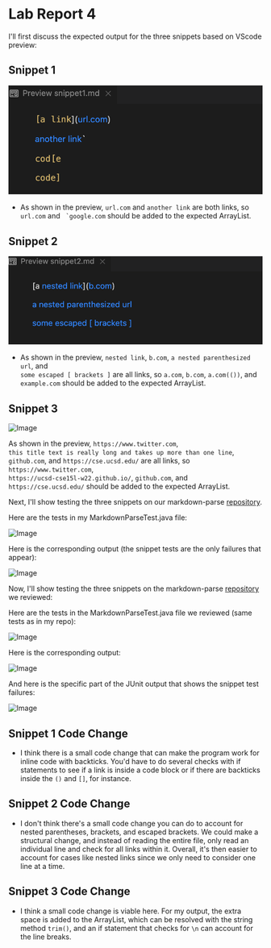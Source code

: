 # Lab Report 4
I'll first discuss the expected output for the three snippets based on VScode preview:

## Snippet 1

![Image](lab-4-screenshots/snippet1.png)

* As shown in the preview, ```url.com``` and ```another link``` are both links, so ```url.com``` and ``` `google.com``` should be added to the expected ArrayList.

## Snippet 2

![Image](lab-4-screenshots/snippet2.png)

* As shown in the preview, ```nested link```, ```b.com```, ```a nested parenthesized url```, and\
 ``` some escaped [ brackets ] ``` are all links, so ```a.com```, ```b.com```, ```a.com(())```, and ```example.com``` should be added to the expected ArrayList.

## Snippet 3

![Image](lab-4-screenshots/snippet3.png)

As shown in the preview, ```https://www.twitter.com```,\
 ```this title text is really long and takes up more than one line```, ```github.com```, and ```https://cse.ucsd.edu/``` are all links, so ```https://www.twitter.com```,\
  ```https://ucsd-cse15l-w22.github.io/```, ```github.com```, and ```https://cse.ucsd.edu/``` should be added to the expected ArrayList.

Next, I'll show testing the three snippets on our markdown-parse [repository](https://github.com/bcli12/markdown-parse).

Here are the tests in my MarkdownParseTest.java file:

![Image](lab-4-screenshots/myrepo-tests.png)

Here is the corresponding output (the snippet tests are the only failures that appear):

![Image](lab-4-screenshots/myrepo-output.png)

Now, I'll show testing the three snippets on the markdown-parse [repository](https://github.com/TheZenMasterz/markdown-parse) we reviewed:

Here are the tests in the MarkdownParseTest.java file we reviewed (same tests as in my repo):

![Image](lab-4-screenshots/review-tests.png)

Here is the corresponding output:

![Image](lab-4-screenshots/review-output1.png)

And here is the specific part of the JUnit output that shows the snippet test failures:

![Image](lab-4-screenshots/review-output2.png)

## Snippet 1 Code Change
* I think there is a small code change that can make the program work for inline code with backticks. You'd have to do several checks with if statements to see if a link is inside a code block or if there are backticks inside the ```()``` and ```[]```, for instance. 

## Snippet 2 Code Change
*  I don't think there's a small code change you can do to account for nested parentheses, brackets, and escaped brackets. We could make a structural change, and instead of reading the entire file, only read an individual line and check for all links within it. Overall, it's then easier to account for cases like nested links since we only need to consider one line at a time.

## Snippet 3 Code Change
*  I think a small code change is viable here. For my output, the extra space is added to the ArrayList, which can be resolved with the string method ```trim()```, and an if statement that checks for ```\n``` can account for the line breaks.

